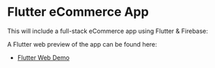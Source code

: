 # Flutter eCommerce App

This will include a full-stack eCommerce app using Flutter & Firebase:

A Flutter web preview of the app can be found here:

- [Flutter Web Demo](https://my-shop-ecommerce-stg.web.app/)

